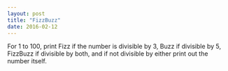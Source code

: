 ```yaml
---
layout: post
title: "FizzBuzz"
date: 2016-02-12
---
```

	
For 1 to 100, print Fizz if the number is divisible by 3, Buzz if divisible by 5, FizzBuzz if divisible by both, and if not divisible by either print out the number itself.
